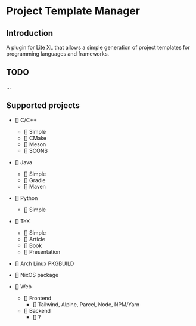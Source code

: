 # Project Template Manager

## Introduction
A plugin for Lite XL that allows a simple generation of project templates for programming languages and frameworks.

## TODO
...

## Supported projects
- [] C/C++
  - [] Simple
  - [] CMake
  - [] Meson
  - [] SCONS

- [] Java
  - [] Simple
  - [] Gradle
  - [] Maven

- [] Python
  - [] Simple

- [] TeX
  - [] Simple
  - [] Article
  - [] Book
  - [] Presentation

- [] Arch Linux PKGBUILD
- [] NixOS package

- [] Web
  - [] Frontend
    - [] Tailwind, Alpine, Parcel, Node, NPM/Yarn
  - [] Backend
    - [] ?
